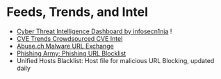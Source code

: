 # Feeds, Trends, and Intel

* [Cyber Threat Intelligence Dashboard by infosecn1nja](https://start.me/p/wMrA5z/cyber-threat-intelligence) !
* [CVE Trends Crowdsourced CVE Intel](https://cvetrends.com/)
* [Abuse.ch Malware URL Exchange](https://urlhaus.abuse.ch/)
* [Phishing Army: Phishing URL Blocklist](https://phishing.army/)
* Unified Hosts Blacklist: Host file for malicious URL Blocking, updated daily
